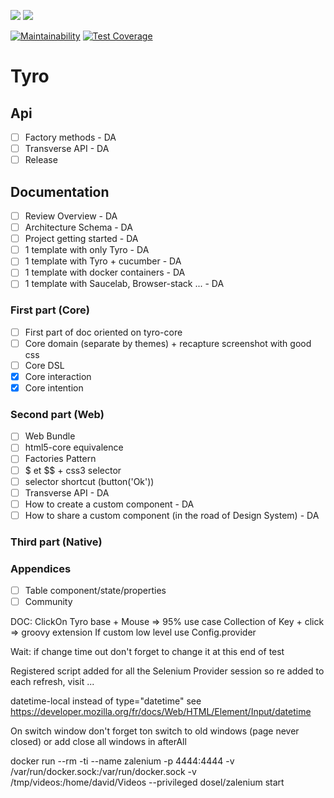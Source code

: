 ![](https://github.com/Tyro-sc/tyro/workflows/Chrome%20Tests/badge.svg)
![](https://github.com/Tyro-sc/tyro/workflows/Firefox%20Tests/badge.svg)

[![Maintainability](https://api.codeclimate.com/v1/badges/c091b16c5832c890a59b/maintainability)](https://codeclimate.com/github/Tyro-sc/tyro/maintainability)
[![Test Coverage](https://api.codeclimate.com/v1/badges/c091b16c5832c890a59b/test_coverage)](https://codeclimate.com/github/Tyro-sc/tyro/test_coverage)

# Tyro

## Api
 -[ ] Factory methods - DA
 -[ ] Transverse API - DA
 -[ ] Release

## Documentation
 -[ ] Review Overview - DA
 -[ ] Architecture Schema - DA
 -[ ] Project getting started - DA
 -[ ] 1 template with only Tyro - DA
 -[ ] 1 template with Tyro + cucumber - DA
 -[ ] 1 template with docker containers - DA
 -[ ] 1 template with Saucelab, Browser-stack ... - DA
 
### First part (Core)
 -[ ] First part of doc oriented on tyro-core
 -[ ] Core domain (separate by themes) + recapture screenshot with good css
 -[ ] Core DSL
 -[X] Core interaction
 -[X] Core intention

### Second part (Web)
 -[ ] Web Bundle
 -[ ] html5-core equivalence
 -[ ] Factories Pattern
 -[ ] $ et $$ + css3 selector
 -[ ] selector shortcut (button('Ok'))
 -[ ] Transverse API - DA
 -[ ] How to create a custom component - DA
 -[ ] How to share a custom component (in the road of Design System) - DA
  
### Third part (Native)

### Appendices
 -[ ] Table component/state/properties
 -[ ] Community

DOC:
ClickOn Tyro base + Mouse => 95% use case
Collection of Key + click => groovy extension
If custom low level use Config.provider

Wait:
 if change time out don't forget to change it at this end of test
 
Registered script added for all the Selenium Provider session so re added to each refresh, visit ...

datetime-local instead of type="datetime" see https://developer.mozilla.org/fr/docs/Web/HTML/Element/Input/datetime
 
On switch window don't forget ton switch to old windows (page never closed) or add close all windows in afterAll
 
docker run --rm -ti --name zalenium -p 4444:4444 -v /var/run/docker.sock:/var/run/docker.sock -v /tmp/videos:/home/david/Videos --privileged dosel/zalenium start